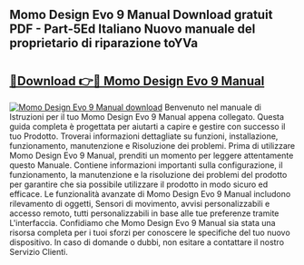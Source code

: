 ## Momo Design Evo 9 Manual Download gratuit PDF - Part-5Ed Italiano Nuovo manuale del proprietario di riparazione toYVa

# <h2><a href="http://dfeuuy0.blite.top/?on=Momo+Design+Evo+9+Manual">🔗Download 👉🔴 Momo Design Evo 9 Manual</a></h2>

[![Momo Design Evo 9 Manual download](https://i.imgur.com/lujVjoI.png)](http://dfeuuy0.blite.top/?on=Momo+Design+Evo+9+Manual)
Benvenuto nel manuale di Istruzioni per il tuo Momo Design Evo 9 Manual appena collegato. Questa guida completa è progettata per aiutarti a capire e gestire con successo il tuo Prodotto. Troverai informazioni dettagliate su funzioni, installazione, funzionamento, manutenzione e Risoluzione dei problemi. Prima di utilizzare Momo Design Evo 9 Manual, prenditi un momento per leggere attentamente questo Manuale. Contiene informazioni importanti sulla configurazione, il funzionamento, la manutenzione e la risoluzione dei problemi del prodotto per garantire che sia possibile utilizzare il prodotto in modo sicuro ed efficace. Le funzionalità avanzate di Momo Design Evo 9 Manual includono rilevamento di oggetti, Sensori di movimento, avvisi personalizzabili e accesso remoto, tutti personalizzabili in base alle tue preferenze tramite L'interfaccia. Confidiamo che Momo Design Evo 9 Manual sia stata una risorsa completa per i tuoi sforzi per conoscere le specifiche del tuo nuovo dispositivo. In caso di domande o dubbi, non esitare a contattare il nostro Servizio Clienti.

